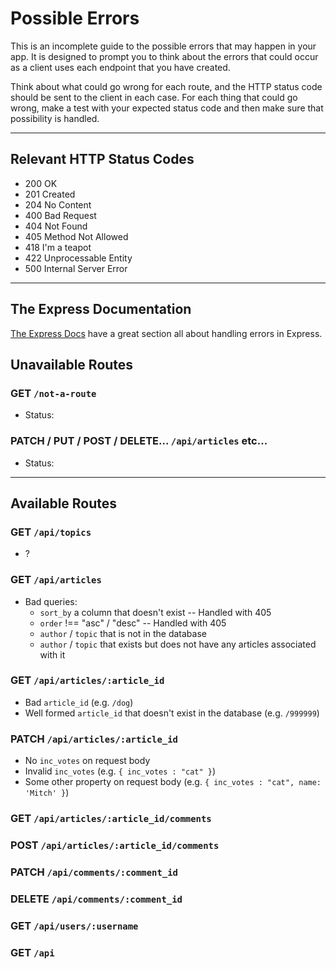 # Possible Errors

This is an incomplete guide to the possible errors that may happen in your app. It is designed to prompt you to think about the errors that could occur as a client uses each endpoint that you have created.

Think about what could go wrong for each route, and the HTTP status code should be sent to the client in each case.
For each thing that could go wrong, make a test with your expected status code and then make sure that possibility is handled.

---

## Relevant HTTP Status Codes

- 200 OK
- 201 Created
- 204 No Content
- 400 Bad Request
- 404 Not Found
- 405 Method Not Allowed
- 418 I'm a teapot
- 422 Unprocessable Entity
- 500 Internal Server Error

---

## The Express Documentation

[The Express Docs](https://expressjs.com/en/guide/error-handling.html) have a great section all about handling errors in Express.

## Unavailable Routes

### GET `/not-a-route`

- Status:

### PATCH / PUT / POST / DELETE... `/api/articles` etc...

- Status:

---

## Available Routes

### GET `/api/topics`

- ?

### GET `/api/articles`

- Bad queries:
  - `sort_by` a column that doesn't exist -- Handled with 405
  - `order` !== "asc" / "desc" -- Handled with 405
  - `author` / `topic` that is not in the database
  - `author` / `topic` that exists but does not have any articles associated with it

### GET `/api/articles/:article_id`

- Bad `article_id` (e.g. `/dog`)
- Well formed `article_id` that doesn't exist in the database (e.g. `/999999`)

### PATCH `/api/articles/:article_id`

- No `inc_votes` on request body
- Invalid `inc_votes` (e.g. `{ inc_votes : "cat" }`)
- Some other property on request body (e.g. `{ inc_votes : "cat", name: 'Mitch' }`)

### GET `/api/articles/:article_id/comments`

### POST `/api/articles/:article_id/comments`

### PATCH `/api/comments/:comment_id`

### DELETE `/api/comments/:comment_id`

### GET `/api/users/:username`

### GET `/api`
